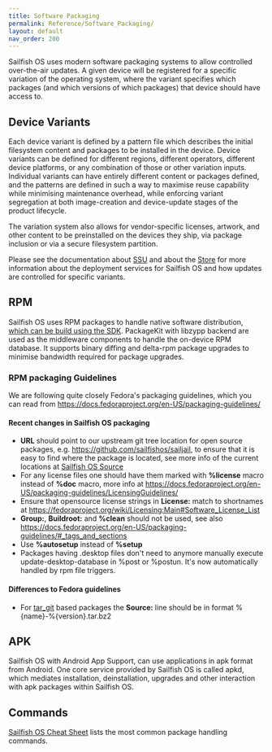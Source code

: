 ```yaml
---
title: Software Packaging
permalink: Reference/Software_Packaging/
layout: default
nav_order: 200
---
```


Sailfish OS uses modern software packaging systems to allow controlled over-the-air updates. A given device will be registered for a specific variation of the operating system, where the variant specifies which packages (and which versions of which packages) that device should have access to.

## Device Variants

Each device variant is defined by a pattern file which describes the initial filesystem content and packages to be installed in the device. Device variants can be defined for different regions, different operators, different device platforms, or any combination of those or other variation inputs. Individual variants can have entirely different content or packages defined, and the patterns are defined in such a way to maximise reuse capability while minimising maintenance overhead, while enforcing variant segregation at both image-creation and device-update stages of the product lifecycle.

The variation system also allows for vendor-specific licenses, artwork, and other content to be preinstalled on the devices they ship, via package inclusion or via a secure filesystem partition.

Please see the documentation about [SSU](/Services/Deployment/SSU) and about the [Store](/Services/Deployment/Store) for more information about the deployment services for Sailfish OS and how updates are controlled for specific variants.

## RPM

Sailfish OS uses RPM packages to handle native software distribution, [ which can be build using the SDK](/Tools/Sailfish_SDK/Building_packages). PackageKit with libzypp backend are used as the middleware components to handle the on-device RPM database. It supports binary diffing and delta-rpm package upgrades to minimise bandwidth required for package upgrades.

### RPM packaging Guidelines

We are following quite closely Fedora's packaging guidelines, which you can read from <https://docs.fedoraproject.org/en-US/packaging-guidelines/>

#### Recent changes in Sailfish OS packaging

  - **URL** should point to our upstream git tree location for open source packages, e.g. <https://github.com/sailfishos/sailjail>, to ensure that it is easy to find where the package is located, see more info of the current locations at [Sailfish OS Source](/Services/Development/Sailfish_OS_Source)
  - For any license files one should have them marked with **%license** macro instead of **%doc** macro, more info at <https://docs.fedoraproject.org/en-US/packaging-guidelines/LicensingGuidelines/>
  - Ensure that opensource license strings in **License:** match to shortnames at <https://fedoraproject.org/wiki/Licensing:Main#Software_License_List>
  - **Group:**, **Buildroot:** and **%clean** should not be used, see also <https://docs.fedoraproject.org/en-US/packaging-guidelines/#_tags_and_sections>
  - Use **%autosetup** instead of **%setup**
  - Packages having .desktop files don't need to anymore manually execute update-desktop-database in %post or %postun. It's now automatically handled by rpm file triggers.

#### Differences to Fedora guidelines

  - For [tar_git](/Tools/Sailfish_SDK/Building_packages#tar-git-packaging-structure) based packages the **Source:** line should be in format %{name}-%{version}.tar.bz2

## APK

Sailfish OS with Android App Support, can use applications in apk format from Android. One core service provided by Sailfish OS is called apkd, which mediates installation, deinstallation, upgrades and other interaction with apk packages within Sailfish OS.

## Commands

[Sailfish OS Cheat Sheet](/Reference/Sailfish_OS_Cheat_Sheet#package-handling) lists the most common package handling commands.
